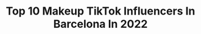 ---
title: Top 10 Makeup TikTok Influencers In Barcelona In 2022
description: >-
  Find top makeup TikTok influencers in Barcelona in 2022. Most popular hashtags: #makeup #halloween #fyp #makeupartist.
platform: TikTok
hits: 5
text_top: Identify the most popular TikTok accounts on inBeat.
text_bottom: Our platform aggregates 5 TikTok influencers like this in Barcelona, Spain for you to contact.
profiles:
  - username: "annersite"
    fullname: >-
      ANNERSITE
    bio: >-
      📍Girona/Barcelona Beauty || Tips || Creative Makeup 📬 annersite@tkers.es
    location: "Spain"
    followers: 410700
    engagement: 2535
    commentsToLikes: 0.016004
    id: ck904fvc3e8110j78ehh8w2o5
    verified: true
    hashtags: "#halloween, #makeupartist, #storytime, #maquillajeartistico"
  - username: "humor.de.ary"
    fullname: >-
      ARY
    bio: >-
      🎭 ESTAMOS DE COÑA 🎭 💕Desde Barcelona 💕 💕Fabricada en 1985💕
    location: "Spain"
    followers: 7505
    engagement: 1612
    commentsToLikes: 0.090996
    id: ck9ejdcxz2gxr0j7848tfh35u
    verified: false
    hashtags: "#humordeary, #fyp, #comedia, #amigosconderecho"
  - username: "mariinacano"
    fullname: >-
      Marina Cano 🕊
    bio: >-
      📍From Barcelona,🇪🇸 👄Lipsing videos 💃🏻 Dancer https://peoople.app/mariinac
    location: "Spain"
    followers: 65700
    engagement: 1225
    commentsToLikes: 0.011946
    id: ck900y5w1azje0j785ph9699g
    verified: false
    hashtags: "#entucuerpo, #comedia, #jeans, #victoria"
  - username: "emitaz"
    fullname: >-
      EMITAZ - EMELIE 🦋
    bio: >-
      Fashion & A little bit of my life 💃🏽 Barcelona - London
    location: "Spain"
    followers: 40600
    engagement: 523
    commentsToLikes: 0.008611
    id: ck9vfmwcq3vhq0j78o6sznbl3
    verified: true
    hashtags: "#tiktokfashion, #outfit, #outfits, #haul"
  - username: "vanillaattack"
    fullname: >-
      Teresa Sala
    bio: >-
      Follow me on Instagram @vanillaattack
    location: "Spain"
    followers: 28400
    engagement: 501
    commentsToLikes: 0.046469
    id: ck90267agc6lk0j784gec8o5n
    verified: false
    hashtags: "#pregnancy, #pregnancyannouncement, #barcelona, #embarazada"
  - username: "mo0nliet"
    fullname: >-
      🦋lawliet🦋
    bio: >-
      makeup artist 🤍follow my instagram; mo0nliet🤍 collab; moonliet.light@gmail.com
    location: "Spain"
    followers: 12600
    engagement: 2745
    commentsToLikes: 0.060160
    id: ckbw28qlvwjbt0j23ik396g0q
    verified: false
    hashtags: "#makeupartist, #makeuptutorial, #fyp, #parati"
  - username: "annersite"
    fullname: >-
      ANNERSITE
    bio: >-
      📍Girona/Barcelona Beauty || Tips || Creative Makeup 📬 annersite@tkers.es
    location: "Spain"
    followers: 410700
    engagement: 2535
    commentsToLikes: 0.016004
    id: ck904fvc3e8110j78ehh8w2o5
    verified: true
    hashtags: "#halloween, #makeupartist, #storytime, #maquillajeartistico"
  - username: "heyeiko"
    fullname: >-
      Hey! Eiko!
    bio: >-
      🏝 #GranCanaria 🇮🇨 👑 #DragQueen 👠 💄#MakeUpArtist 💀
    location: "Spain"
    followers: 119500
    engagement: 887
    commentsToLikes: 0.083289
    id: ckbezzvh7lby50j23bvmxjn18
    verified: false
    hashtags: "#dragqueen, #grancanaria, #trend, #challenge"
  - username: "nobodisugly"
    fullname: >-
      Camila @nobodisugly
    bio: >-
      💋 Makeup y un poquito de todo 💌 nobodisugly@bushidotalent.com
    location: "Spain"
    followers: 736000
    engagement: 2115
    commentsToLikes: 0.012805
    id: ck9jx0p4iyqvo0j78mb08gfu8
    verified: false
    hashtags: "#maquillaje, #aprendecontiktok, #halloween, #makeup"
  - username: "latoxi"
    fullname: >-
      Latoxi
    bio: >-
      🌈🇪🇸🇨🇱 200k?? 😳😳😳🙏🏻 Valeeeee goordaaaas☝🏻 Makeup artist Follow 👇🏻
    location: "Spain"
    followers: 104500
    engagement: 2082
    commentsToLikes: 0.018816
    id: ckceip5tdr3cy0j232ihwg10a
    verified: false
    hashtags: "#halloween2020, #makeup, #maquillaje, #undiaenmivida"
---